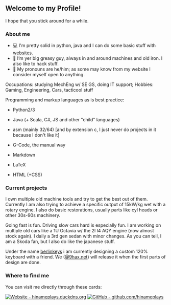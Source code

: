 ## Welcome to my Profile!

I hope that you stick around for a while.

### About me

- 💻 I'm pretty solid in python, java and I can do some basic stuff with [websites](https://hinameplays.duckdns.org).
- 🔧 I’m yer big greasy guy, always in and around machines and old iron. I also like to hack stuff.
- 🌈 My pronouns are he/him; as some may know from my website I consider myself open to anything.

Occupations: studying MechEng w/ SE GS, doing IT support; Hobbies: Gaming, Engineering, Cars, tacticool stuff

Programming and markup languages as is best practice:

- Python2/3
- Java (+ Scala, C#, JS and other "child" languages)
- asm (mainly 32/64) [and by extension c, I just never do projects in it because I don't like it]
- G-Code, the manual way

- Markdown
- LaTeX
- HTML (+CSS)

### Current projects

I own multiple old machine tools and try to get the best out of them. Currently I am also trying to achieve a specific output of 15kW/kg wet with a rotary engine.
I also do basic restorations, usually parts like cyl heads or other 30s-90s machinery.

Going fast is fun. Driving slow cars hard is especially fun. I am working on multiple old cars like a 1U Octavia w/ the 2l I4 AQY engine (now almost stock again). I daily a 3rd gen sedan with minor changes. As you can tell, I am a Skoda fan, but I also do like the japanese stuff.

Under the name [berlinkeys](https://github.com/berlinkeys) i am currently designing a custom 120% keyboard with a friend.
We ([@9hax.net](https://github.com/9hax)) will release it when the first parts of design are done.

### Where to find me

You can visit me directly through these cards:

[![Website - hinameplays.duckdns.org](https://img.shields.io/badge/website-hinameplays.duckdns.org-blue.svg)](https://hinameplays.duckdns.org)
[![GitHub - github.com/hinameplays](https://img.shields.io/badge/github-github.com/hinameplays-black.svg)](https://github.com/hinameplays)
